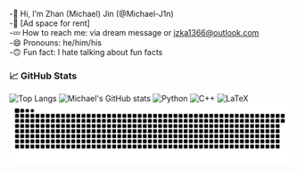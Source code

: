 -👋 Hi, I’m Zhan (Michael) Jin (@Michael-J1n)  
-🤣 [Ad space for rent]  
-💤 How to reach me: via dream message or jzka1366@outlook.com  
-😄 Pronouns: he/him/his  
-🙃 Fun fact: I hate talking about fun facts  

### 📈 GitHub Stats
![Top Langs](https://github-readme-stats.vercel.app/api/top-langs/?username=Michael-J1n&layout=compact)
![Michael's GitHub stats](https://github-readme-stats.vercel.app/api?username=Michael-J1n&show_icons=true&theme=radical)
![Python](https://img.shields.io/badge/Python-3.9-blue?logo=python&logoColor=white)
![C++](https://img.shields.io/badge/C++-17-blue?logo=c%2B%2B&logoColor=white)
![LaTeX](https://img.shields.io/badge/LaTeX-Math-blue?logo=latex&logoColor=white)
![snake gif](https://github.com/Michael-J1n/Michael-J1n/blob/output/github-contribution-grid-snake.svg)


<!---
Michael-J1n/Michael-J1n is a ✨ special ✨ repository because its `README.md` (this file) appears on your GitHub profile.
You can click the Preview link to take a look at your changes.
--->
